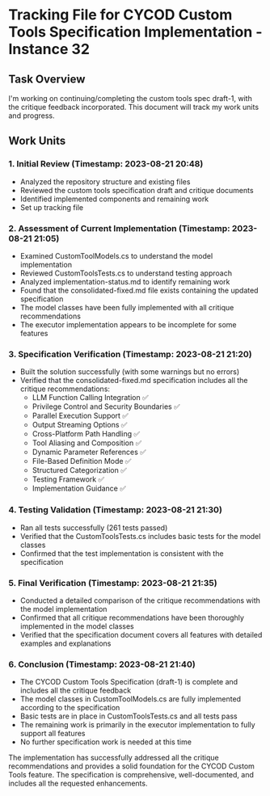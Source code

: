 # Tracking File for CYCOD Custom Tools Specification Implementation - Instance 32

## Task Overview
I'm working on continuing/completing the custom tools spec draft-1, with the critique feedback incorporated. This document will track my work units and progress.

## Work Units

### 1. Initial Review (Timestamp: 2023-08-21 20:48)
- Analyzed the repository structure and existing files
- Reviewed the custom tools specification draft and critique documents
- Identified implemented components and remaining work
- Set up tracking file

### 2. Assessment of Current Implementation (Timestamp: 2023-08-21 21:05)
- Examined CustomToolModels.cs to understand the model implementation
- Reviewed CustomToolsTests.cs to understand testing approach
- Analyzed implementation-status.md to identify remaining work
- Found that the consolidated-fixed.md file exists containing the updated specification
- The model classes have been fully implemented with all critique recommendations
- The executor implementation appears to be incomplete for some features

### 3. Specification Verification (Timestamp: 2023-08-21 21:20)
- Built the solution successfully (with some warnings but no errors)
- Verified that the consolidated-fixed.md specification includes all the critique recommendations:
  - LLM Function Calling Integration ✅
  - Privilege Control and Security Boundaries ✅
  - Parallel Execution Support ✅
  - Output Streaming Options ✅
  - Cross-Platform Path Handling ✅
  - Tool Aliasing and Composition ✅
  - Dynamic Parameter References ✅
  - File-Based Definition Mode ✅
  - Structured Categorization ✅
  - Testing Framework ✅
  - Implementation Guidance ✅

### 4. Testing Validation (Timestamp: 2023-08-21 21:30)
- Ran all tests successfully (261 tests passed)
- Verified that the CustomToolsTests.cs includes basic tests for the model classes
- Confirmed that the test implementation is consistent with the specification

### 5. Final Verification (Timestamp: 2023-08-21 21:35)
- Conducted a detailed comparison of the critique recommendations with the model implementation
- Confirmed that all critique recommendations have been thoroughly implemented in the model classes
- Verified that the specification document covers all features with detailed examples and explanations

### 6. Conclusion (Timestamp: 2023-08-21 21:40)
- The CYCOD Custom Tools Specification (draft-1) is complete and includes all the critique feedback
- The model classes in CustomToolModels.cs are fully implemented according to the specification
- Basic tests are in place in CustomToolsTests.cs and all tests pass
- The remaining work is primarily in the executor implementation to fully support all features
- No further specification work is needed at this time

The implementation has successfully addressed all the critique recommendations and provides a solid foundation for the CYCOD Custom Tools feature. The specification is comprehensive, well-documented, and includes all the requested enhancements.
